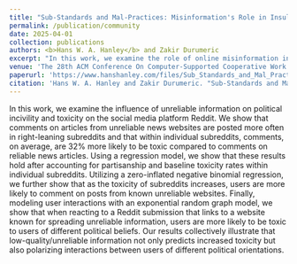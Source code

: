 ```yaml
---
title: "Sub-Standards and Mal-Practices: Misinformation's Role in Insular, Polarized, and Toxic Interactions on Reddit"
permalink: /publication/community
date: 2025-04-01
collection: publications
authors: <b>Hans W. A. Hanley</b> and Zakir Durumeric
excerpt: "In this work, we examine the role of online misinformation in sparking political incivility and toxicity on the social media platform Reddit's online communities or subreddits."
venue: 'The 28th ACM Conference On Computer-Supported Cooperative Work And Social Computing (CSCW 2025)'
paperurl: 'https://www.hanshanley.com/files/Sub_Standards_and_Mal_Practices.pdf'
citation: 'Hans W. A. Hanley and Zakir Durumeric. "Sub-Standards and Mal-Practices: Misinformations Role in Insular, Polarized, and Toxic Interactions." The 28th ACM Conference On Computer-Supported Cooperative Work And Social Computing 2025.'
---
```

In this work, we examine the influence of unreliable information on political incivility and toxicity on the social media platform Reddit. We show that comments on articles from unreliable news websites are posted more often in right-leaning subreddits and that within individual subreddits, comments, on average, are 32% more likely to be toxic compared to comments on reliable news articles. Using a regression model, we show that these results hold after accounting for partisanship and baseline toxicity rates within individual subreddits.  Utilizing a zero-inflated negative binomial regression, we further show that as the toxicity of subreddits increases, users are more likely to comment on posts from known unreliable websites. Finally, modeling user interactions with an exponential random graph model, we show that when reacting to a Reddit submission that links to a website known for spreading unreliable information, users are more likely to be toxic to users of different political beliefs. Our results collectively illustrate that low-quality/unreliable information not only predicts increased toxicity but also polarizing interactions between users of different political orientations. 
